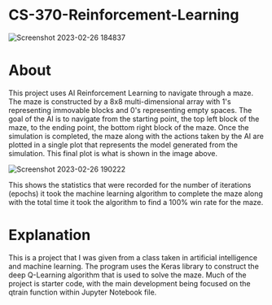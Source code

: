 # CS-370-Reinforcement-Learning


![Screenshot 2023-02-26 184837](https://user-images.githubusercontent.com/89023468/221453515-d91a674b-74cf-4294-8d5f-4d28c90a350b.png)


# About
This project uses AI Reinforcement Learning to navigate through a maze. The maze is constructed by a 8x8 multi-dimensional array with 1's representing immovable blocks and 0's representing empty spaces. The goal of the AI is to navigate from the starting point, the top left block of the maze, to the ending point, the bottom right block of the maze. Once the simulation is completed, the maze along with the actions taken by the AI are plotted in a single plot that represents the model generated from the simulation. This final plot is what is shown in the image above. 

![Screenshot 2023-02-26 190222](https://user-images.githubusercontent.com/89023468/221454945-92c63a47-17ee-491f-ae4a-b8d70366477f.png)

This shows the statistics that were recorded for the number of iterations (epochs) it took the machine learning algorithm to complete the maze along with the total time it took the algorithm to find a 100% win rate for the maze. 

# Explanation
This is a project that I was given from a class taken in artificial intelligence and machine learning. The program uses the Keras library to construct the deep Q-Learning algorithm that is used to solve the maze. Much of the project is starter code, with the main development being focused on the qtrain function within 
Jupyter Notebook file. 
